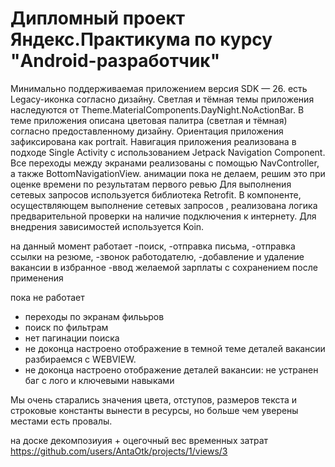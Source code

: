 # Дипломный проект Яндекс.Практикума по курсу "Android-разработчик"

Минимально поддерживаемая приложением версия SDK — 26.
есть Legacy-иконка согласно дизайну.
Светлая и тёмная темы приложения наследуются от Theme.MaterialComponents.DayNight.NoActionBar.
В теме приложения описана цветовая палитра (светлая и тёмная) согласно предоставленному дизайну.
Ориентация приложения зафиксирована как portrait.
Навигация приложения реализована в подходе Single Activity с использованием Jetpack Navigation Component.
Все переходы между экранами реализованы с помощью NavController, а также BottomNavigationView.
анимации пока не делаем, решим это при оценке времени по результатам первого ревью
Для выполнения сетевых запросов используется библиотека Retrofit.
В компоненте, осуществляющем выполнение сетевых запросов , реализована логика предварительной проверки на наличие подключения к интернету.
Для внедрения зависимостей используется Koin.


на данный момент работает
-поиск,
-отправка письма,
-отправка ссылки на резюме, 
-звонок работодателю,
-добавление и удаление вакансии в избранное
-ввод желаемой зарплаты с сохранением после применения

пока не работает
- переходы по экранам филььров
- поиск по фильтрам
- нет пагинации поиска
- не доконца настроено отображение в темной теме деталей вакансии разбираемся с WEBVIEW. 
- не доконца настроено отображение деталей вакансии: не устранен баг с лого и ключевыми навыками

Мы очень старались значения цвета, отступов, размеров текста и строковые константы вынести в ресурсы, но больше чем уверены местами есть провалы.

на доске  декомпозиуия + оцегочный вес временных затрат
https://github.com/users/AntaOtk/projects/1/views/3
